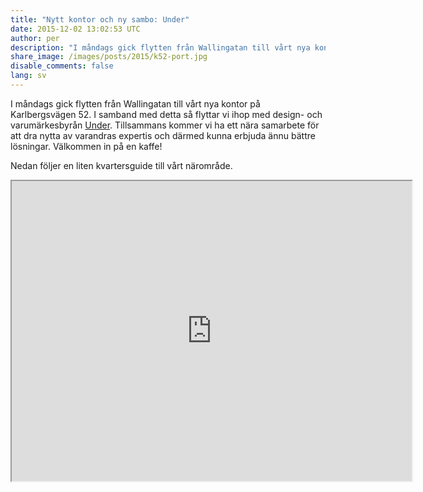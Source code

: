 ```yaml
---
title: "Nytt kontor och ny sambo: Under"
date: 2015-12-02 13:02:53 UTC
author: per
description: "I måndags gick flytten från Wallingatan till vårt nya kontor på Karlbergsvägen 52. I samband med detta så flyttar vi ihop med design- och varumärkesbyrån Under."
share_image: /images/posts/2015/k52-port.jpg
disable_comments: false
lang: sv
---
```


I måndags gick flytten från Wallingatan till vårt nya kontor på Karlbergsvägen 52. I samband med detta så flyttar vi ihop med design- och varumärkesbyrån [Under](http://www.understhlm.se). Tillsammans kommer vi ha ett nära samarbete för att dra nytta av varandras expertis och därmed kunna erbjuda ännu bättre lösningar. Välkommen in på en kaffe!

Nedan följer en liten kvartersguide till vårt närområde.

<div class="embed"><iframe src="https://www.google.com/maps/d/embed?mid=zOX0_9xP-45k.knlGP4zSBYRs" width="640" height="480"></iframe></div>
